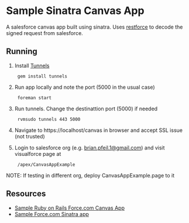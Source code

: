 # Sample Sinatra Canvas App

A salesforce canvas app built using sinatra.  Uses [restforce](https://github.com/ejholmes/restforce) to decode the signed request from salesforce.


## Running

1. Install [Tunnels](https://github.com/jugyo/tunnels)

		gem install tunnels

2. Run app locally and note the port (5000 in the usual case)

		foreman start

3. Run tunnels.  Change the destinattion port (5000) if needed

		rvmsudo tunnels 443 5000

4. Navigate to https://localhost/canvas in browser and accept SSL issue (not trusted)

5. Login to salesforce org (e.g. brian.pfeil.1@gmail.com) and visit visualforce page at

		/apex/CanvasAppExample

NOTE: If testing in different org, deploy CanvasAppExample.page to it

## Resources

* [Sample Ruby on Rails Force.com Canvas App](http://blog.jeffdouglas.com/2014/03/04/sample-ruby-on-rails-force-com-canvas-app/?utm_source=feedly&utm_reader=feedly&utm_medium=rss&utm_campaign=sample-ruby-on-rails-force-com-canvas-app)
* [Sample Force.com Sinatra app](https://gist.github.com/ejholmes/4052312)